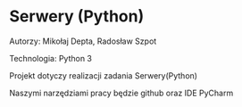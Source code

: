 # Serwery (Python)

Autorzy: Mikołaj Depta, Radosław Szpot

Technologia: Python 3

Projekt dotyczy realizacji zadania Serwery(Python)

Naszymi narzędziami pracy będzie github oraz IDE PyCharm
